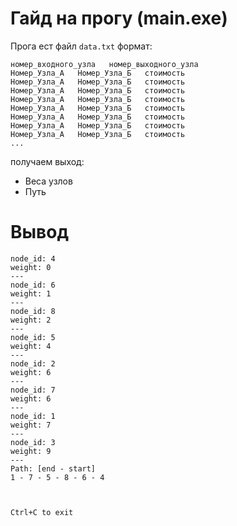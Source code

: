 # Гайд на прогу (main.exe)

Прога ест файл `data.txt`
формат:  
```
номер_входного_узла   номер_выходного_узла
Номер_Узла_А   Номер_Узла_Б   стоимость
Номер_Узла_А   Номер_Узла_Б   стоимость
Номер_Узла_А   Номер_Узла_Б   стоимость
Номер_Узла_А   Номер_Узла_Б   стоимость
Номер_Узла_А   Номер_Узла_Б   стоимость
Номер_Узла_А   Номер_Узла_Б   стоимость
Номер_Узла_А   Номер_Узла_Б   стоимость
Номер_Узла_А   Номер_Узла_Б   стоимость
...
```
получаем выход:  
- Веса узлов
- Путь

# Вывод
```
node_id: 4
weight: 0
---
node_id: 6
weight: 1
---
node_id: 8
weight: 2
---
node_id: 5
weight: 4
---
node_id: 2
weight: 6
---
node_id: 7
weight: 6
---
node_id: 1
weight: 7
---
node_id: 3
weight: 9
---
Path: [end - start]
1 - 7 - 5 - 8 - 6 - 4



Ctrl+C to exit
```